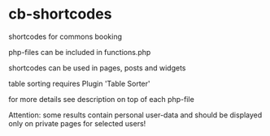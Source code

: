 # cb-shortcodes
shortcodes for commons booking

php-files can be included in functions.php

shortcodes can be used in pages, posts and widgets

table sorting requires Plugin 'Table Sorter'

for more details see description on top of each php-file

Attention: some results contain personal user-data and should be displayed only on private pages for selected users!
